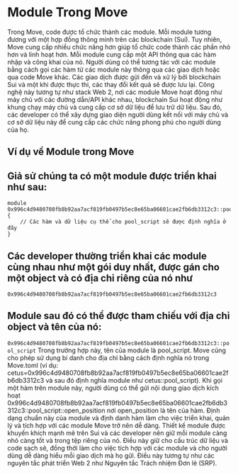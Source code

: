 # Module Trong Move
 Trong Move, code được tổ chức thành các module. Mỗi module tương đương với một hợp đồng thông minh trên các blockchain (Sui). Tuy nhiên, Move cung cấp nhiều chức năng hơn giúp tổ chức code thành các phần nhỏ hơn và linh hoạt hơn. Mỗi module cung cấp một API thông qua các hàm nhập và công khai của nó. Người dùng có thể tương tác với các module bằng cách gọi các hàm từ các module này thông qua các giao dịch hoặc qua code Move khác. Các giao dịch được gửi đến và xử lý bởi blockchain Sui và một khi được thực thi, các thay đổi kết quả sẽ được lưu lại. Công nghệ này tương tự như stack Web 2, nơi các module Move hoạt động như máy chủ với các đường dẫn/API khác nhau, blockchain Sui hoạt động như khung chạy máy chủ và cung cấp cơ sở dữ liệu để lưu trữ dữ liệu. Sau đó, các developer có thể xây dựng giao diện người dùng kết nối với máy chủ và cơ sở dữ liệu này để cung cấp các chức năng phong phú cho người dùng của họ.
## Ví dụ về Module trong Move 
## Giả sử chúng ta có một module được triển khai như sau:


```
module 0x996c4d9480708fb8b92aa7acf819fb0497b5ec8e65ba06601cae2fb6db3312c3::pool_script {
    // Các hàm và dữ liệu cụ thể cho pool_script sẽ được định nghĩa ở đây
}

```

## Các developer thường triển khai các module cùng nhau như một gói duy nhất, được gán cho một object và có địa chỉ riêng của nó như 
`0x996c4d9480708fb8b92aa7acf819fb0497b5ec8e65ba06601cae2fb6db3312c3`
## Module sau đó có thể được tham chiếu với địa chỉ object và tên của nó: 
`0x996c4d9480708fb8b92aa7acf819fb0497b5ec8e65ba06601cae2fb6db3312c3::pool_script`
 Trong trường hợp này, tên của module là pool_script. Move cũng cho phép sử dụng bí danh cho địa chỉ bằng cách định nghĩa nó trong Move.toml (ví dụ: cetus=0x996c4d9480708fb8b92aa7acf819fb0497b5ec8e65ba06601cae2fb6db3312c3 và sau đó định nghĩa module như cetus::pool_script). Khi gọi một hàm trên module này, người dùng có thể gửi nội dung giao dịch kích hoạt 0x996c4d9480708fb8b92aa7acf819fb0497b5ec8e65ba06601cae2fb6db3312c3::pool_script::open_position nơi open_position là tên của hàm. Định dạng chuẩn này của module và định danh hàm làm cho việc triển khai, quản lý và tích hợp với các module Move trở nên dễ dàng. Thiết kế module được khuyến khích mạnh mẽ trên Sui và các developer nên giữ mỗi module càng nhỏ càng tốt và trong tệp riêng của nó. Điều này giữ cho cấu trúc dữ liệu và code sạch sẽ, đồng thời làm cho việc tích hợp với các module và cho người dùng dễ dàng hiểu mỗi giao dịch mà họ gửi. Điều này tương tự như các nguyên tắc phát triển Web 2 như Nguyên tắc Trách nhiệm Đơn lẻ (SRP).
